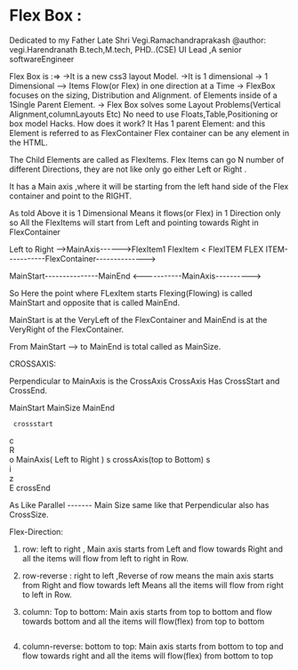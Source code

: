 # Flex Box :

Dedicated to my Father Late Shri Vegi.Ramachandraprakash 
@author: vegi.Harendranath B.tech,M.tech, PHD..(CSE)
         UI Lead ,A senior softwareEngineer

Flex Box is :=>
->It is a new css3 layout Model.
->It is 1 dimensional 
-> 1 Dimensional --> Items Flow(or Flex) in one direction at a Time
-> FlexBox focuses on the sizing, Distribution and Alignment.
   of Elements inside of a 1Single Parent Element.
-> Flex Box solves some Layout Problems(Vertical Alignment,columnLayouts Etc)
   No need to use Floats,Table,Positioning or box model Hacks.
How does it work?
It Has 1 parent Element: and this Element is referred to as FlexContainer
Flex container can be any element in the HTML.

The Child Elements are called as FlexItems.
Flex Items can go N number of different Directions, they are not like 
only go either Left or Right .

It has a Main axis ,where it will  be starting from the left hand side of the Flex
container and point to the RIGHT.

As told Above it is 1 Dimensional Means it flows(or Flex) in 1 Direction only
so All the FlexItems will start from Left and pointing towards Right in FlexContainer

Left to Right -->MainAxis------>FlexItem1 FlexItem  < FlexITEM   FLEX ITEM-----------FlexContainer-------------->

MainStart---------------MainEnd
<-----------MainAxis---------->       

So Here the point where FLexItem starts Flexing(Flowing) is called MainStart
and opposite that is called MainEnd.

MainStart is at the VeryLeft of the FlexContainer and
MainEnd   is at the VeryRight of the FlexContainer.

From MainStart --> to MainEnd is total called as MainSize.

CROSSAXIS:

Perpendicular to MainAxis is the CrossAxis
CrossAxis Has CrossStart and CrossEnd.

MainStart             MainSize                   MainEnd

     crossstart
c    
R    
o                                           MainAxis( Left to Right )
s   crossAxis(top to Bottom) 
s   
i   
z   
E    crossEnd


As Like  Parallel ------- Main Size same like that Perpendicular  also 
has  CrossSize.

Flex-Direction:

1) row:  left to right , Main axis starts from Left and flow towards Right and all the items will
   flow from left to right in Row.
   <div class = "container row">
2) row-reverse : right to left ,Reverse of row means the main axis starts from Right and flow towards left
   Means all the items will flow from  right to left in Row.
   <div class = "container row-reverse">

3) column: Top to bottom: 
   Main axis starts from top to bottom and flow towards bottom and all the items will flow(flex)
   from top to bottom
   <div class = "column">

4) column-reverse: bottom to top:
   Main axis starts from bottom to top and flow towards right  and all the items will flow(flex)
   from bottom to top 
   <div class = "column-reverse>
   




